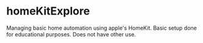 # homeKitExplore
Managing basic home automation using apple's HomeKit. Basic setup done for educational purposes. Does not have other use.
